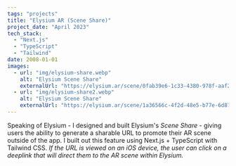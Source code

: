 ```yaml
---
tags: "projects"
title: "Elysium AR (Scene Share)"
project_date: "April 2023"
tech_stack: 
  - "Next.js"
  - "TypeScript"
  - "Tailwind"
date: 2008-01-01
images:
  - url: "img/elysium-share.webp"
    alt: "Elysium Scene Share"
    externalUrl: "https://elysium.ar/scene/0fab39e6-1c33-4380-978f-aaf2c0a8f97e"
  - url: "img/elysium-share2.webp"
    alt: "Elysium Scene Share"
    externalUrl: "https://elysium.ar/scene/1a36566c-4f2d-48e5-b77e-6d872f0973d8"
---
```


Speaking of Elysium - I designed and built Elysium's <i>Scene Share</i> - giving users the ability to generate a sharable URL to promote their AR scene outside of the app. I built out this feature using Next.js + TypeScript with Tailwind CSS. <i>If the URL is viewed on an iOS device, the user can click on a deeplink that will direct them to the AR scene within Elysium.</i> 